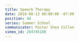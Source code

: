 ```yaml
---
title: Speech Therapy
date: 2018-08-13 00:00:00 -07:00
position: 44
series: Summer School
communicator: Pastor Shea Cullen
vimeo_id: 284745108
---
```


